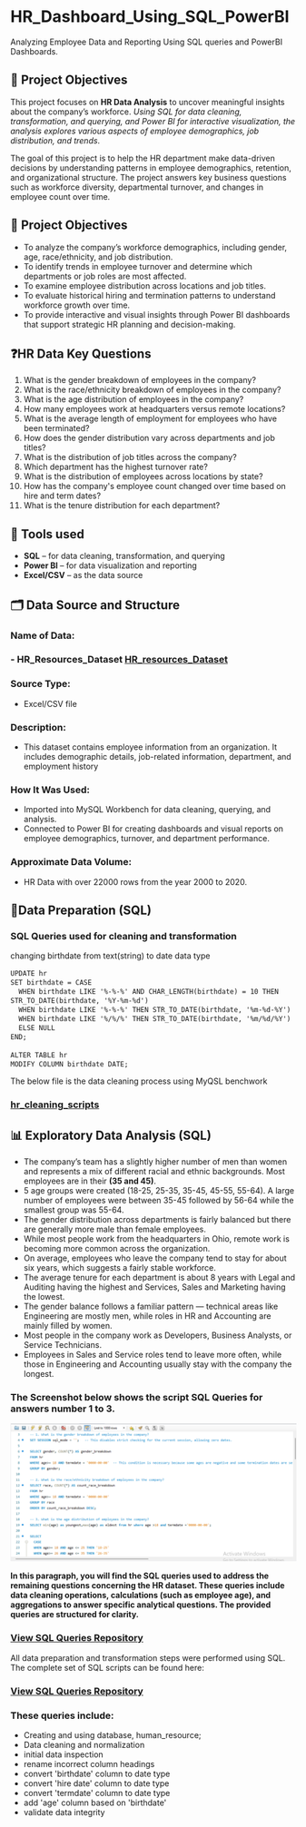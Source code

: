 # HR_Dashboard_Using_SQL_PowerBI
Analyzing Employee Data and Reporting Using SQL queries and PowerBI Dashboards.

## 🧭 Project Objectives
This project focuses on **HR Data Analysis** to uncover meaningful insights about the company’s workforce. *Using SQL for data cleaning, transformation, and querying, and Power BI for interactive visualization, the analysis explores various aspects of employee demographics, job distribution, and trends*.

The goal of this project is to help the HR department make data-driven decisions by understanding patterns in employee demographics, retention, and organizational structure.
The project answers key business questions such as workforce diversity, departmental turnover, and changes in employee count over time.

## 🎯 Project Objectives
- To analyze the company’s workforce demographics, including gender, age, race/ethnicity, and job distribution.
- To identify trends in employee turnover and determine which departments or job roles are most affected.
- To examine employee distribution across locations and job titles.
- To evaluate historical hiring and termination patterns to understand workforce growth over time.
- To provide interactive and visual insights through Power BI dashboards that support strategic HR planning and decision-making.

## ❓HR Data Key Questions
1.  What is the gender breakdown of employees in the company?
2.  What is the race/ethnicity breakdown of employees in the company?
3.  What is the age distribution of employees in the company?
4.  How many employees work at headquarters versus remote locations?
5.  What is the average length of employment for employees who have been terminated?
6.  How does the gender distribution vary across departments and job titles?
7.  What is the distribution of job titles across the company?
8.  Which department has the highest turnover rate?
9.  What is the distribution of employees across locations by state?
10.  How has the company's employee count changed over time based on hire and term dates?
11.  What is the tenure distribution for each department?

## 🧰 Tools used
- **SQL** – for data cleaning, transformation, and querying
- **Power BI** – for data visualization and reporting
- **Excel/CSV** – as the data source

## 🗂️ Data Source and Structure
### **Name of Data:** 
### - HR_Resources_Dataset  [HR_resources_Dataset](https://github.com/OsundeWatson/HR_Dashboard_Using_SQL_PowerBI/blob/7cf731e6ef8761385c017cd1f2be93045fe4c9b9/Human_Resources_Dataset.csv)
### **Source Type:** 
- Excel/CSV file
### **Description:** 
- This dataset contains employee information from an organization. It includes demographic details, job-related information, department, and employment history
### **How It Was Used:** 
- Imported into MySQL Workbench for data cleaning, querying, and analysis.
- Connected to Power BI for creating dashboards and visual reports on employee demographics, turnover, and department performance.

### **Approximate Data Volume:**
- HR Data with over 22000 rows from the year 2000 to 2020.

## 🧹Data Preparation (SQL)
  ### SQL Queries used for cleaning and transformation
changing birthdate from text(string) to date data type
```
UPDATE hr
SET birthdate = CASE
  WHEN birthdate LIKE '%-%-%' AND CHAR_LENGTH(birthdate) = 10 THEN STR_TO_DATE(birthdate, '%Y-%m-%d')
  WHEN birthdate LIKE '%-%-%' THEN STR_TO_DATE(birthdate, '%m-%d-%Y')
  WHEN birthdate LIKE '%/%/%' THEN STR_TO_DATE(birthdate, '%m/%d/%Y')
  ELSE NULL
END;

ALTER TABLE hr
MODIFY COLUMN birthdate DATE;
```
The below file is the data cleaning process using MyQSL benchwork
### [hr_cleaning_scripts](https://github.com/OsundeWatson/HR_Dashboard_Using_SQL_PowerBI/blob/562ace07395fb8a63e07009ba2f2e5f97d23cc2f/hr_cleaning_data_scripts.sql)

## 📊 Exploratory Data Analysis (SQL)
- The company’s team has a slightly higher number of men than women and represents a mix of different racial and ethnic backgrounds. Most employees are in their **(35 and 45)**.
- 5 age groups were created (18-25, 25-35, 35-45, 45-55, 55-64). A large number of employees were between 35-45 followed by 56-64 while the smallest group was 55-64.
- The gender distribution across departments is fairly balanced but there are generally more male than female employees.
- While most people work from the headquarters in Ohio, remote work is becoming more common across the organization.
- On average, employees who leave the company tend to stay for about six years, which suggests a fairly stable workforce.
- The average tenure for each department is about 8 years with Legal and Auditing having the highest and Services, Sales and Marketing having the lowest.
- The gender balance follows a familiar pattern — technical areas like Engineering are mostly men, while roles in HR and Accounting are mainly filled by women.
- Most people in the company work as Developers, Business Analysts, or Service Technicians.
- Employees in Sales and Service roles tend to leave more often, while those in Engineering and Accounting usually stay with the company the longest.

### The Screenshot below shows the script SQL Queries for answers number 1 to 3. 
![sql_scripts to answer 1 to 3](/images/answers_1_to_3.png)


**In this paragraph, you will find the SQL queries used to address the remaining questions concerning the HR dataset. These queries include data cleaning operations, calculations (such as employee age), and aggregations to answer specific analytical questions. The provided queries are structured for clarity.**

### [View SQL Queries Repository](hr_cleaning_data_scripts.sql) 

All data preparation and transformation steps were performed using SQL.  
The complete set of SQL scripts can be found here:
 ### [View SQL Queries Repository](hr_cleaning_data_scripts.sql)
### These queries include:
- Creating and using database, human_resource;
- Data cleaning and normalization  
- initial data inspection  
- rename incorrect column headings
- convert 'birthdate' column to date type
- convert 'hire date' column to date type
- convert 'termdate' column to date type
- add 'age' column based on 'birthdate'
- validate data integrity









  










